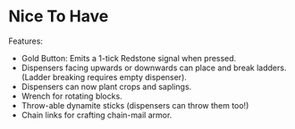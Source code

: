 # Nice To Have

Features:

- Gold Button: Emits a 1-tick Redstone signal when pressed.
- Dispensers facing upwards or downwards can place and break ladders. (Ladder breaking requires empty dispenser).
- Dispensers can now plant crops and saplings.
- Wrench for rotating blocks.
- Throw-able dynamite sticks (dispensers can throw them too!)
- Chain links for crafting chain-mail armor.
